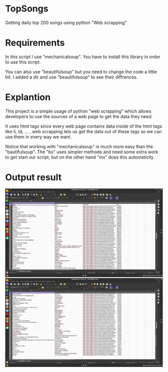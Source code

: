 # TopSongs
Getting daily top 200 songs using python "Web scrapping"


# Requirements
In this script I use "mechanicalsoup". You have to install this library
in order to use this script.

You can also use "beautifulsoup" but you need to change the code a little bit.
I added a dir and use "beautifulsoup" to see their diffrences.

# Explantion
This project is a simple usage of python "web scrapping" which allows developers
to use the sources of a web page to get the data they need.

It uses html tags since every web page contains data inside of the html tags like
li, td, ... , web scrapping lets us get the data out of these tags so we can
use them in every way we want.

Notice that working with "mechanicalsoup" is much more easy than the "bautifulsoup".
The "bs" uses simpler methods and need some extra work to get start our script, but on
the other hand "ms" does this automaticlly.

# Output result

<img src="https://github.com/Official21A/TopSongs/blob/master/pics/11-23-2020.png" />
<img src="https://github.com/Official21A/TopSongs/blob/master/pics/23-11-2020-1.png" />
